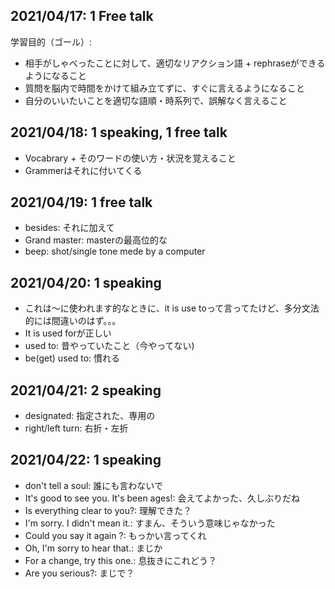 ## 2021/04/17: 1 Free talk
学習目的（ゴール）:
* 相手がしゃべったことに対して、適切なリアクション語 + rephraseができるようになること
* 質問を脳内で時間をかけて組み立てずに、すぐに言えるようになること
* 自分のいいたいことを適切な語順・時系列で、誤解なく言えること

## 2021/04/18: 1 speaking, 1 free talk
* Vocabrary + そのワードの使い方・状況を覚えること
* Grammerはそれに付いてくる

## 2021/04/19: 1 free talk
* besides: それに加えて
* Grand master: masterの最高位的な
* beep: shot/single tone mede by a computer

## 2021/04/20: 1 speaking
* これは～に使われます的なときに、it is use toって言ってたけど、多分文法的には間違いのはず。。。
* It is used forが正しい
* used to: 昔やっていたこと（今やってない)
* be(get) used to: 慣れる

## 2021/04/21: 2 speaking
* designated: 指定された、専用の
* right/left turn: 右折・左折

## 2021/04/22: 1 speaking
* don't tell a soul: 誰にも言わないで 
* It's good to see you. It's been ages!: 会えてよかった、久しぶりだね
* Is everything clear to you?: 理解できた？
* I'm sorry. I didn't mean it.: すまん、そういう意味じゃなかった
* Could you say it again ?: もっかい言ってくれ
* Oh, I'm sorry to hear that.: まじか
* For a change, try this one.: 息抜きにこれどう？
* Are you serious?: まじで？